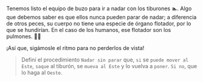 <gs-attire attire-url="https://raw.githubusercontent.com/MumukiProject/mumuki-guia-gobstones-funciones-kids/master/assets/attires/config_1551902332080.json"></gs-attire>

<gs-toolbox toolbox-url="https://raw.githubusercontent.com/MumukiProject/mumuki-guia-gobstones-funciones-kids/master/assets/toolbox_1551905923507.xml"></gs-toolbox>

Tenemos listo el equipo de buzo para ir a nadar con los tiburones :swimmer:. Algo que debemos saber es que ellos nunca pueden parar de nadar; a diferencia de otros peces, su cuerpo no tiene una especie de órgano flotador, por lo que se hundirían. En el caso de los humanos, ese flotador son los pulmones. :ok_woman:

¡Así que, sigámosle el ritmo para no perderlos de vista!

> Definí el procedimiento `Nadar sin parar` que, `si` se `puede mover al Este`, `saque` al tiburón, se `mueva al Este` y lo vuelva a `poner`. `Si no`, que lo haga al `Oeste`.
